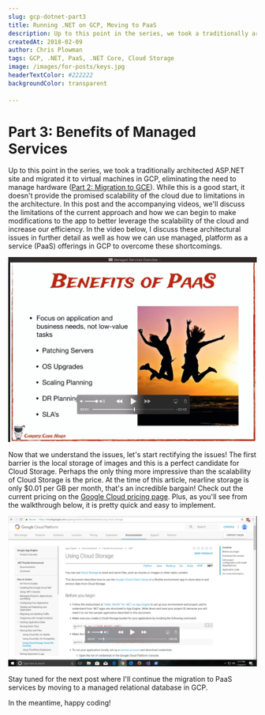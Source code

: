 ```yaml
---
slug: gcp-dotnet-part3
title: Running .NET on GCP, Moving to PaaS
description: Up to this point in the series, we took a traditionally architected ASP.NET site and migrated it to virtual machines in GCP, eliminating the need to manage hardware.  In this post, we'll discuss the limitations of the current approach and how we can begin to make modifications to the app to better leverage the scalability of the cloud and increase our efficiency.
createdAt: 2018-02-09
author: Chris Plowman
tags: GCP, .NET, PaaS, .NET Core, Cloud Storage
image: /images/for-posts/keys.jpg
headerTextColor: #222222
backgroundColor: transparent

---
```



# Part 3: Benefits of Managed Services
Up to this point in the series, we took a traditionally architected ASP.NET site and migrated it to virtual machines in GCP, eliminating the need to manage hardware ([Part 2: Migration to GCE](https://chrispycode.ninja/blog-article/gcp-dotnet-part1)).  While this is a good start, it doesn't provide the promised scalability of the cloud due to limitations in the architecture.  In this post and the accompanying videos, we'll discuss the limitations of the current approach and how we can begin to make modifications to the app to better leverage the scalability of the cloud and increase our efficiency.  In the video below, I discuss these architectural issues in further detail as well as how we can use managed, platform as a service (PaaS) offerings in GCP to overcome these shortcomings.

[![GCP Managed Services Overview Video](/images/for-posts/GCPSeries3/managedServicesOverviewVideo.png)](https://youtu.be/raJNN9tJOo0)

Now that we understand the issues, let's start rectifying the issues!  The first barrier is the local storage of images and this is a perfect candidate for Cloud Storage.  Perhaps the only thing more impressive than the scalability of Cloud Storage is the price.  At the time of this article, nearline storage is only $0.01 per GB per month, that's an incredible bargain!  Check out the current pricing on the [Google Cloud pricing page](https://cloud.google.com/storage/pricing#storage-pricing).  Plus, as you'll see from the walkthrough below, it is pretty quick and easy to implement.

[![Cloud Storage implementation walkthrough video](/images/for-posts/GCPSeries3/cloudStorage.png)](https://youtu.be/xEzviuw4hyE)

Stay tuned for the next post where I'll continue the migration to PaaS services by moving to a managed relational database in GCP.

In the meantime, happy coding!